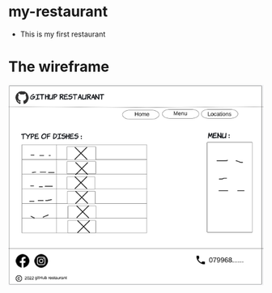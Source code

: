 # my-restaurant

- This is my  first restaurant

# The wireframe

![alt text](./assets/gitHub%20restaurant3.PNG)
